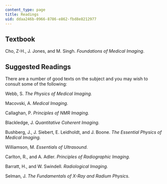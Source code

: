 ```yaml
---
content_type: page
title: Readings
uid: ddaa246b-0966-8786-e862-fbd8e8212977
---
```


Textbook
--------

Cho, Z-H., J. Jones, and M. Singh. _Foundations of Medical Imaging_.

Suggested Readings
------------------

There are a number of good texts on the subject and you may wish to consult some of the following:

Webb, S. _The Physics of Medical Imaging._

Macovski, A. _Medical Imaging._

Callaghan, P. _Principles of NMR Imaging._

Blackledge, J. _Quantitative Coherent Imaging._

Bushberg, J., J. Siebert, E. Leidholdt, and J. Boone. _The Essential Physics of Medical Imaging._

Williamson, M. _Essentials of Ultrasound._

Carlton, R., and A. Adler. _Principles of Radiographic Imaging._

Barratt, H., and W. Swindell. _Radiological Imaging._

Selman, J. _The Fundamentals of X-Ray and Radium Physics._